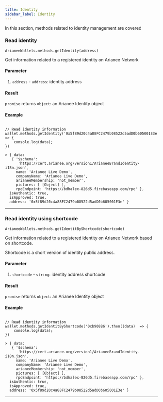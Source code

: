 ```yaml
---
title: Identity
sidebar_label: Identity
---
```



In this section, methods related to identity management are covered

### Read identity


```
ArianeeWallets.methods.getIdentity(address)
```

Get information related to a registered identity on Arianee Network

#### Parameter
1. `address` - `address`:  identity address


#### Result
`promise` returns `object`: an Arianee Identity object



#### Example
```

// Read identity information  
wallet.methods.getIdentity('0x5f89d20c4a88FC2479b08522d5adD0b605001E3e').then((data)  => {
    console.log(data);
})

> { data:
   { '$schema':
      'https://cert.arianee.org/version1/ArianeeBrandIdentity-i18n.json',
     name: 'Arianee Live Demo',
     companyName: 'Arianee Live Demo',
     arianeeMembership: 'not_member',
     pictures: [ [Object] ],
     rpcEndpoint: 'https://bdhalex-826d5.firebaseapp.com/rpc' },
  isAuthentic: true,
  isApproved: true,
  address: '0x5f89d20c4a88FC2479b08522d5adD0b605001E3e' }
```
***

### Read identity using shortcode


```
ArianeeWallets.methods.getIdentitByShortcode(shortcode)
```

Get information related to a registered identity on Arianee Network based on shortcode.

Shortcode is a short version of identity public address.

#### Parameter
1. `shortcode` - `string`:  identity address shortcode


#### Result
`promise` returns `object`: an Arianee Identity object



#### Example
```

// Read identity information  
wallet.methods.getIdentitByShortcode('0xb908B6').then((data)  => {
    console.log(data);
})

> { data:
   { '$schema':
      'https://cert.arianee.org/version1/ArianeeBrandIdentity-i18n.json',
     name: 'Arianee Live Demo',
     companyName: 'Arianee Live Demo',
     arianeeMembership: 'not_member',
     pictures: [ [Object] ],
     rpcEndpoint: 'https://bdhalex-826d5.firebaseapp.com/rpc' },
  isAuthentic: true,
  isApproved: true,
  address: '0x5f89d20c4a88FC2479b08522d5adD0b605001E3e' }
```
***

